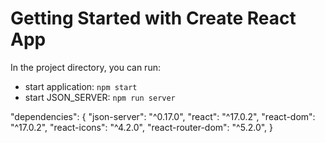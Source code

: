 # Getting Started with Create React App

In the project directory, you can run:

- start application: `npm start`
- start JSON_SERVER: `npm run server`


 "dependencies": {
    "json-server": "^0.17.0",
    "react": "^17.0.2",
    "react-dom": "^17.0.2",
    "react-icons": "^4.2.0",
    "react-router-dom": "^5.2.0",
  }
